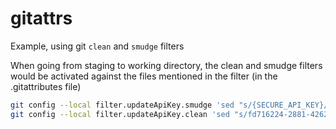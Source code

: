 # gitattrs

Example, using git `clean` and `smudge` filters

When going from staging to working directory, the clean and smudge filters would be activated against the files mentioned in the filter (in the .gitattributes file)


```bash
git config --local filter.updateApiKey.smudge 'sed "s/{SECURE_API_KEY}/fd716224-2881-4262-952f-7802a13ea50a"'
git config --local filter.updateApiKey.clean 'sed "s/fd716224-2881-4262-952f-7802a13ea50a/{SECURE_API_KEY}"'
```
